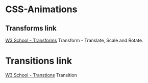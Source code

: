 # CSS-Animations

## Transforms link 
[W3 School - Transforms](https://www.w3schools.com/cssref/css3_pr_transform.asp)
Transform - Translate, Scale and Rotate.

# Transitions link 
[W3 School - Transtions](https://www.w3schools.com/css/css3_transitions.asp)
Transition
